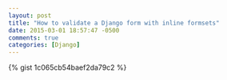 ```yaml
---
layout: post
title: "How to validate a Django form with inline formsets"
date: 2015-03-01 18:57:47 -0500
comments: true
categories: [Django]
---
```


{% gist 1c065cb54baef2da79c2 %}